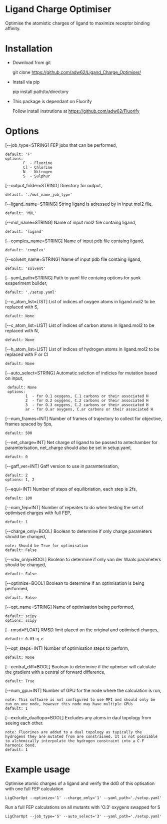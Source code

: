 # Ligand Charge Optimiser
Optimise the atomistic charges of ligand to maximize receptor binding affinity.

# Installation

- Download from git

  git clone https://github.com/adw62/Ligand_Charge_Optimiser/

- Install via pip

  pip install path/to/directory
  
- This package is dependant on Fluorify

  Follow install instrutions at https://github.com/adw62/Fluorify
  
# Options

[--job_type=STRING] FEP jobs that can be performed,

    default: 'F'
    options:
            F  - Fluorine
            Cl - Chlorine
            N  - Nitrogen
            S  - Sulphur


[--output_folder=STRING] Directory for output,

    default: './mol_name_job_type'
            
[--ligand_name=STRING] String ligand is adressed by in input mol2 file,

    default: 'MOL'
    
[--mol_name=STRING] Name of input mol2 file containg ligand,

    default: 'ligand'
    
[--complex_name=STRING] Name of input pdb file containg ligand,

    default: 'complex'
                     
[--solvent_name=STRING] Name of input pdb file containg ligand,

    default: 'solvent'
                      
[--yaml_path=STRING] Path to yaml file containg options for yank exsperiment builder,

    default: './setup.yaml'
    
[--o_atom_list=LIST] List of indices of oxygen atoms in ligand.mol2 to be replaced with S,

    default: None
    
[--c_atom_list=LIST] List of indices of carbon atoms in ligand.mol2 to be replaced with N,

    default: None
    
[--h_atom_list=LIST] List of indices of hydrogen atoms in ligand.mol2 to be replaced with F or Cl

    default: None
    
[--auto_select=STRING] Automatic selction of indicies for mutation based on input,

     default: None
     options:
             1  - for O.1 oxygens, C.1 carbons or their associated H
             2  - for O.2 oxygens, C.2 carbons or their associated H
             3  - for O.3 oxygens, C.2 carbons or their associated H
             ar - for O.ar oxygens, C.ar carbons or their associated H
                       
[--num_frames=INT] Number of frames of trajectory to collect for objective, frames spaced by 5ps,

    default: 500

[--net_charge=INT] Net charge of ligand to be passed to antechamber for paramterisation, net_charge should also be set in setup.yaml,

    default: 0                   
            
[--gaff_ver=INT] Gaff version to use in paramterisation,

    default: 2           
    options: 1, 2
    
[--equi=INT] Number of steps of equilibriation, each step is 2fs,

    default: 100

[--num_fep=INT] Number of repeates to do when testing the set of optimised charges with full FEP,

    default: 1             

[--charge_only=BOOL] Boolean to determine if only charge parameters should be changed,

    note: Should be True for optimisation          
    default: False                    

[--vdw_only=BOOL] Boolean to determine if only van der Waals parameters should be changed,

    default: False

[--optimize=BOOL] Boolean to determine if an optimisation is being performed,

    default: False
       
[--opt_name=STRING] Name of optimisation being performed,

    default: scipy              
    options: scipy 
                     
[--rmsd=FLOAT] RMSD limit placed on the original and optimised charges,

    default: 0.03 q_e

[--opt_steps=INT] Number of optimisation steps to perform,

    default: None

[--central_diff=BOOL] Boolean to deterimine if the optmiser will calculate the gradient with a central of forward difference,

    default: True

[--num_gpu=INT] Number of GPU for the node where the calculation is run,

    note: This software is not configured to use MPI and should only be run on one node, however this node may have multiple GPUs
    default: 1
    
[--exclude_dualtopo=BOOL] Excludes any atoms in daul topology from seeing each other.
    
    note: Fluorines are added to a dual topology as typically the hydrogens they are mutated from are constrained. It is not possiable to alchemically interpolate the hydrogen constraint into a C-F harmonic bond.
    default: 1


# Example usage

Optimise atomic charges of a ligand and verify the ddG of this optisation with one full FEP calculation 

    LigCharOpt --optimize='1' --charge_only='1' --yaml_path='./setup.yaml'

Run a full FEP calculations on all mutants with 'O.3' oxygens swapped for S  

    LigCharOpt --job_type='S' --auto_select='3' --yaml_path='./setup.yaml'
